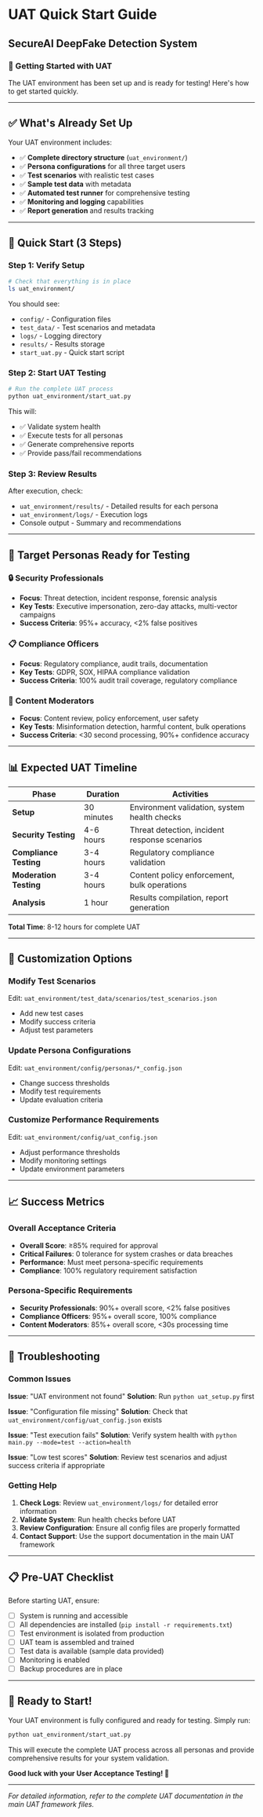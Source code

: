 # UAT Quick Start Guide
## SecureAI DeepFake Detection System

### 🚀 Getting Started with UAT

The UAT environment has been set up and is ready for testing! Here's how to get started quickly.

---

## ✅ What's Already Set Up

Your UAT environment includes:

- ✅ **Complete directory structure** (`uat_environment/`)
- ✅ **Persona configurations** for all three target users
- ✅ **Test scenarios** with realistic test cases
- ✅ **Sample test data** with metadata
- ✅ **Automated test runner** for comprehensive testing
- ✅ **Monitoring and logging** capabilities
- ✅ **Report generation** and results tracking

---

## 🎯 Quick Start (3 Steps)

### Step 1: Verify Setup
```bash
# Check that everything is in place
ls uat_environment/
```

You should see:
- `config/` - Configuration files
- `test_data/` - Test scenarios and metadata
- `logs/` - Logging directory
- `results/` - Results storage
- `start_uat.py` - Quick start script

### Step 2: Start UAT Testing
```bash
# Run the complete UAT process
python uat_environment/start_uat.py
```

This will:
- ✅ Validate system health
- ✅ Execute tests for all personas
- ✅ Generate comprehensive reports
- ✅ Provide pass/fail recommendations

### Step 3: Review Results
After execution, check:
- `uat_environment/results/` - Detailed results for each persona
- `uat_environment/logs/` - Execution logs
- Console output - Summary and recommendations

---

## 👥 Target Personas Ready for Testing

### 🔒 Security Professionals
- **Focus**: Threat detection, incident response, forensic analysis
- **Key Tests**: Executive impersonation, zero-day attacks, multi-vector campaigns
- **Success Criteria**: 95%+ accuracy, <2% false positives

### 📋 Compliance Officers
- **Focus**: Regulatory compliance, audit trails, documentation
- **Key Tests**: GDPR, SOX, HIPAA compliance validation
- **Success Criteria**: 100% audit trail coverage, regulatory compliance

### 👥 Content Moderators
- **Focus**: Content review, policy enforcement, user safety
- **Key Tests**: Misinformation detection, harmful content, bulk operations
- **Success Criteria**: <30 second processing, 90%+ confidence accuracy

---

## 📊 Expected UAT Timeline

| Phase | Duration | Activities |
|-------|----------|------------|
| **Setup** | 30 minutes | Environment validation, system health checks |
| **Security Testing** | 4-6 hours | Threat detection, incident response scenarios |
| **Compliance Testing** | 3-4 hours | Regulatory compliance validation |
| **Moderation Testing** | 3-4 hours | Content policy enforcement, bulk operations |
| **Analysis** | 1 hour | Results compilation, report generation |

**Total Time**: 8-12 hours for complete UAT

---

## 🔧 Customization Options

### Modify Test Scenarios
Edit: `uat_environment/test_data/scenarios/test_scenarios.json`
- Add new test cases
- Modify success criteria
- Adjust test parameters

### Update Persona Configurations
Edit: `uat_environment/config/personas/*_config.json`
- Change success thresholds
- Modify test requirements
- Update evaluation criteria

### Customize Performance Requirements
Edit: `uat_environment/config/uat_config.json`
- Adjust performance thresholds
- Modify monitoring settings
- Update environment parameters

---

## 📈 Success Metrics

### Overall Acceptance Criteria
- **Overall Score**: ≥85% required for approval
- **Critical Failures**: 0 tolerance for system crashes or data breaches
- **Performance**: Must meet persona-specific requirements
- **Compliance**: 100% regulatory requirement satisfaction

### Persona-Specific Requirements
- **Security Professionals**: 90%+ overall score, <2% false positives
- **Compliance Officers**: 95%+ overall score, 100% compliance
- **Content Moderators**: 85%+ overall score, <30s processing time

---

## 🚨 Troubleshooting

### Common Issues

**Issue**: "UAT environment not found"
**Solution**: Run `python uat_setup.py` first

**Issue**: "Configuration file missing"
**Solution**: Check that `uat_environment/config/uat_config.json` exists

**Issue**: "Test execution fails"
**Solution**: Verify system health with `python main.py --mode=test --action=health`

**Issue**: "Low test scores"
**Solution**: Review test scenarios and adjust success criteria if appropriate

### Getting Help

1. **Check Logs**: Review `uat_environment/logs/` for detailed error information
2. **Validate System**: Run health checks before UAT
3. **Review Configuration**: Ensure all config files are properly formatted
4. **Contact Support**: Use the support documentation in the main UAT framework

---

## 📋 Pre-UAT Checklist

Before starting UAT, ensure:

- [ ] System is running and accessible
- [ ] All dependencies are installed (`pip install -r requirements.txt`)
- [ ] Test environment is isolated from production
- [ ] UAT team is assembled and trained
- [ ] Test data is available (sample data provided)
- [ ] Monitoring is enabled
- [ ] Backup procedures are in place

---

## 🎉 Ready to Start!

Your UAT environment is fully configured and ready for testing. Simply run:

```bash
python uat_environment/start_uat.py
```

This will execute the complete UAT process across all personas and provide comprehensive results for your system validation.

**Good luck with your User Acceptance Testing! 🚀**

---

*For detailed information, refer to the complete UAT documentation in the main UAT framework files.*
